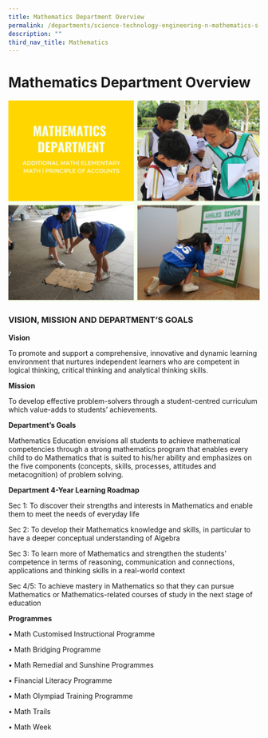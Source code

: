 ```yaml
---
title: Mathematics Department Overview
permalink: /departments/science-technology-engineering-n-mathematics-s-t-e-m/mathematics/department-overview
description: ""
third_nav_title: Mathematics
---
```

# Mathematics Department Overview

![Mathematics Department Overview](/images/Mathematics%20Department%20Overview.png)

### VISION, MISSION AND DEPARTMENT’S GOALS

**Vision**

To promote and support a comprehensive, innovative and dynamic learning environment that nurtures independent learners who are competent in logical thinking, critical thinking and analytical thinking skills.

**Mission**

To develop effective problem-solvers through a student-centred curriculum which value-adds to students’ achievements.

**Department’s Goals**

Mathematics Education envisions all students to achieve mathematical competencies through a strong mathematics program that enables every child to do Mathematics that is suited to his/her ability and emphasizes on the five components (concepts, skills, processes, attitudes and metacognition) of problem solving.

**Department 4-Year Learning Roadmap**

Sec 1:  To discover their strengths and interests in Mathematics and enable them to meet the needs of everyday life

Sec 2: To develop their Mathematics knowledge and skills, in particular to have a deeper conceptual understanding of Algebra

Sec 3: To learn more of Mathematics and strengthen the students’ competence in terms of reasoning, communication and connections, applications and thinking skills in a real-world context

Sec 4/5: To achieve mastery in Mathematics so that they can pursue Mathematics or Mathematics-related courses of study in the next stage of education

**Programmes**

• Math Customised Instructional Programme

• Math Bridging Programme

• Math Remedial and Sunshine Programmes

• Financial Literacy Programme

• Math Olympiad Training Programme

• Math Trails

• Math Week
